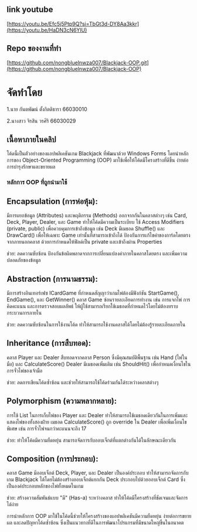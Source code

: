## link youtube 
[https://youtu.be/Efc5j5Ptp9Q?si=TbGt3d-DY8Aa3kkr](https://youtu.be/HaDN3cN6YlU)

## Repo ของงานที่ทำ
[https://github.com/nongbluelnwza007/Blackjack-OOP.git](https://github.com/nongbluelnwza007/Blackjack-OOP)


# จัดทำโดย

1.นาย กันตพัฒน์ ตั้งกิตติธารา 66030010

2.นางสาว จิรสิน วรศิริ 66030029

## เนื้อหาภายในคลิป

โค้ดนี้เป็นตัวอย่างของแอปพลิเคชันเกม Blackjack ที่พัฒนาด้วย Windows Forms โดยนำหลักการของ Object-Oriented Programming (OOP) มาใช้เพื่อให้โค้ดมีโครงสร้างที่ดีขึ้น ง่ายต่อการบำรุงรักษาและขยายผล

### หลักการ OOP ที่ถูกนำมาใช้

## Encapsulation (การห่อหุ้ม):

มีการแยกข้อมูล (Attributes) และพฤติกรรม (Methods) ออกจากกันในคลาสต่างๆ เช่น Card, Deck, Player, Dealer, และ Game ทำให้โค้ดมีความเป็นระเบียบ
ใช้ Access Modifiers (private, public) เพื่อควบคุมการเข้าถึงข้อมูล เช่น Deck มีเมธอด Shuffle() และ DrawCard() เพื่อให้เฉพาะ Game เท่านั้นที่สามารถเข้าถึงได้
ป้องกันการแก้ไขค่าของการ์ดโดยตรงจากภายนอกคลาส ด้วยการกำหนดให้ฟิลด์เป็น private และเข้าถึงผ่าน Properties

ช่วย: ลดความซับซ้อน ป้องกันข้อผิดพลาดจากการเปลี่ยนแปลงค่าภายในคลาสโดยตรง และเพิ่มความปลอดภัยของข้อมูล

## Abstraction (การนามธรรม):

มีการสร้างอินเทอร์เฟซ ICardGame ที่กำหนดสัญญาว่าเกมไพ่ต้องมีฟังก์ชัน StartGame(), EndGame(), และ GetWinner()
คลาส Game ซ่อนรายละเอียดการทำงาน เช่น การแจกไพ่ การคิดคะแนน และการตรวจสอบผลลัพธ์ ให้ผู้ใช้สามารถเรียกใช้เมธอดที่กำหนดไว้โดยไม่ต้องทราบกระบวนการภายใน

ช่วย: ลดความซับซ้อนในการใช้งานโค้ด ทำให้สามารถใช้งานคลาสได้โดยไม่ต้องรู้รายละเอียดภายใน

## Inheritance (การสืบทอด):

คลาส Player และ Dealer สืบทอดจากคลาส Person ซึ่งมีคุณสมบัติพื้นฐาน เช่น Hand (ไพ่ในมือ) และ CalculateScore()
Dealer มีเมธอดเพิ่มเติม เช่น ShouldHit() เพื่อกำหนดเงื่อนไขในการจั่วไพ่ของเจ้ามือ

ช่วย: ลดการเขียนโค้ดซ้ำซ้อน และช่วยให้สามารถใช้โค้ดร่วมกันได้ระหว่างคลาสต่างๆ

## Polymorphism (ความหลากหลาย):

การใช้ List<Card> ในการเก็บไพ่ของ Player และ Dealer ทำให้สามารถใช้เมธอดเดียวกันในการเพิ่มและแสดงไพ่ของทั้งสองฝ่าย
เมธอด CalculateScore() ถูก override ใน Dealer เพื่อเพิ่มเงื่อนไขพิเศษ เช่น การจั่วไพ่จนกว่าคะแนนจะถึง 17

ช่วย: ทำให้โค้ดมีความยืดหยุ่น สามารถจัดการกับออบเจ็กต์ที่แตกต่างกันได้ในลักษณะเดียวกัน

## Composition (การประกอบ):

คลาส Game มีออบเจ็กต์ Deck, Player, และ Dealer เป็นองค์ประกอบ ทำให้สามารถจัดการกับเกม Blackjack ได้โดยไม่ต้องสร้างออบเจ็กต์แยกกัน
Deck ประกอบไปด้วยออบเจ็กต์ Card ซึ่งเป็นองค์ประกอบหลักของไพ่ทั้งหมดในเกม

ช่วย: สร้างความสัมพันธ์แบบ "มี" (Has-a) ระหว่างคลาส ทำให้โค้ดมีโครงสร้างที่ชัดเจนและจัดการได้ง่าย

การนำหลักการ OOP มาใช้ในโค้ดนี้ช่วยให้โครงสร้างของแอปพลิเคชันมีความยืดหยุ่น ง่ายต่อการขยายผล และลดปัญหาโค้ดซ้ำซ้อน ซึ่งเป็นแนวทางที่ดีในการพัฒนาโปรแกรมที่มีขนาดใหญ่ขึ้นในอนาคต
